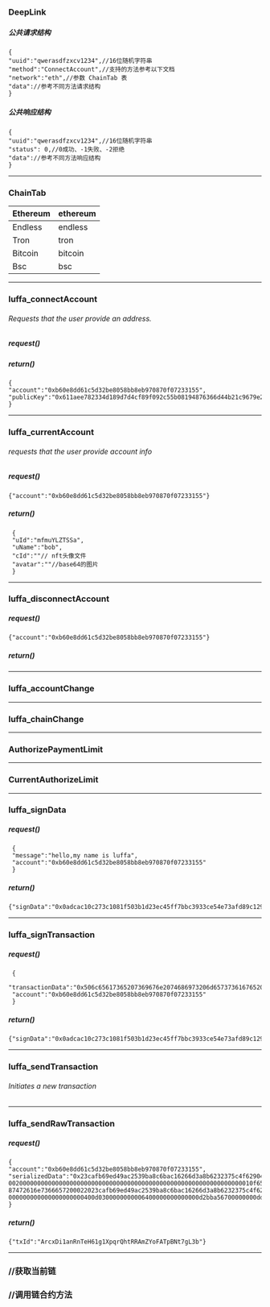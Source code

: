 
### DeepLink


##### 公共请求结构
```
{
"uuid":"qwerasdfzxcv1234",//16位随机字符串
"method":"ConnectAccount",//支持的方法参考以下文档
"network":"eth",//参数 ChainTab 表
"data"://参考不同方法请求结构
}
```
##### 公共响应结构
```
{
"uuid":"qwerasdfzxcv1234",//16位随机字符串
"status": 0,//0成功、-1失败、-2拒绝
"data"://参考不同方法响应结构
}
```
---
### ChainTab
| Ethereum | ethereum |
|----------|----------|
| Endless  | endless  |
| Tron     | tron     |
| Bitcoin  | bitcoin  |
| Bsc      | bsc      |

---
### luffa_connectAccount 
###### Requests that the user provide an address.
##### request()
##### return()
```
{
"account":"0xb60e8dd61c5d32be8058bb8eb970870f07233155",
"publicKey":"0x611aee782334d189d7d4cf89f092c55b08194876366d44b21c9679e29f66edad"
}
```
---
### luffa_currentAccount
###### requests that the user provide account info
##### request()
```
{"account":"0xb60e8dd61c5d32be8058bb8eb970870f07233155"}
```
##### return()
```
 {
 "uId":"mfmuYLZTSSa",
 "uName":"bob",
 "cId":""// nft头像文件
 "avatar":""//base64的图片
 }
```
---
### luffa_disconnectAccount
##### request()
```
{"account":"0xb60e8dd61c5d32be8058bb8eb970870f07233155"}
```
##### return()

---

### luffa_accountChange

---
### luffa_chainChange

---
### AuthorizePaymentLimit

---
### CurrentAuthorizeLimit

---
### luffa_signData
##### request()
```
 {
 "message":"hello,my name is luffa",
 "account":"0xb60e8dd61c5d32be8058bb8eb970870f07233155"
 }
```
##### return()
```
{"signData":"0x0adcac10c273c1081f503b1d23ec45ff7bbc3933ce54e73afd89c1293570f21442b58adc13299ca7b1b51ed27920441a012e01df19cf333ea03c20d279c00"}
```
---
### luffa_signTransaction
##### request()
```
 {
 "transactionData":"0x506c65617365207369676e2074686973206d65737361676520746f20636f6e6669726d20796f7572206964656e746974792e0xdad87572446bc87c82ea2ff2b65cbc8ca04e44fe",
 "account":"0xb60e8dd61c5d32be8058bb8eb970870f07233155"
 }
```
##### return()
```
{"signData":"0x0adcac10c273c1081f503b1d23ec45ff7bbc3933ce54e73afd89c1293570f21442b58adc13299ca7b1b51ed27920441a012e01df19cf333ea03c20d279c00"}
```
---
### luffa_sendTransaction
###### Initiates a new transaction

---
### luffa_sendRawTransaction
##### request()
```
{
"account":"0xb60e8dd61c5d32be8058bb8eb970870f07233155",
"serializedData":"0x23cafb69ed49ac2539ba8c6bac16266d3a8b6232375c4f62904ab122762d6a994d0000000000000
00200000000000000000000000000000000000000000000000000000000000000010f656e646c6573735f6163636f756e740
87472616e7366657200022023cafb69ed49ac2539ba8c6bac16266d3a8b6232375c4f62904ab122762d6a991000e1f505000
000000000000000000000400d0300000000006400000000000000d2bba56700000000dd00"
}
```
##### return()
```
{"txId":"ArcxDi1anRnTeH61g1XpqrQhtRRAmZYoFATpBNt7gL3b"}
```
---

### //获取当前链
### //调用链合约方法
